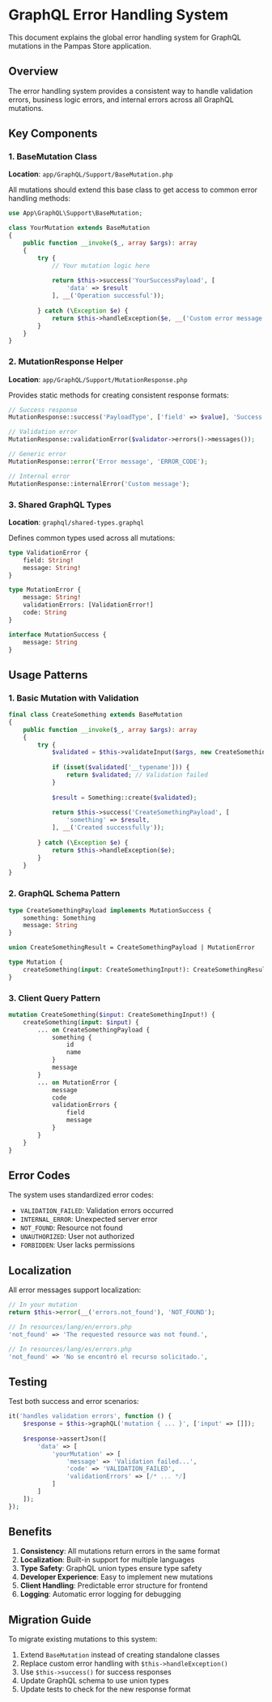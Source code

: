 # GraphQL Error Handling System

This document explains the global error handling system for GraphQL mutations in the Pampas Store application.

## Overview

The error handling system provides a consistent way to handle validation errors, business logic errors, and internal errors across all GraphQL mutations.

## Key Components

### 1. BaseMutation Class
**Location**: `app/GraphQL/Support/BaseMutation.php`

All mutations should extend this base class to get access to common error handling methods:

```php
use App\GraphQL\Support\BaseMutation;

class YourMutation extends BaseMutation
{
    public function __invoke($_, array $args): array
    {
        try {
            // Your mutation logic here
            
            return $this->success('YourSuccessPayload', [
                'data' => $result
            ], __('Operation successful'));
            
        } catch (\Exception $e) {
            return $this->handleException($e, __('Custom error message'));
        }
    }
}
```

### 2. MutationResponse Helper
**Location**: `app/GraphQL/Support/MutationResponse.php`

Provides static methods for creating consistent response formats:

```php
// Success response
MutationResponse::success('PayloadType', ['field' => $value], 'Success message');

// Validation error
MutationResponse::validationError($validator->errors()->messages());

// Generic error
MutationResponse::error('Error message', 'ERROR_CODE');

// Internal error
MutationResponse::internalError('Custom message');
```

### 3. Shared GraphQL Types
**Location**: `graphql/shared-types.graphql`

Defines common types used across all mutations:

```graphql
type ValidationError {
    field: String!
    message: String!
}

type MutationError {
    message: String!
    validationErrors: [ValidationError!]
    code: String
}

interface MutationSuccess {
    message: String
}
```

## Usage Patterns

### 1. Basic Mutation with Validation

```php
final class CreateSomething extends BaseMutation
{
    public function __invoke($_, array $args): array
    {
        try {
            $validated = $this->validateInput($args, new CreateSomethingRequest());
            
            if (isset($validated['__typename'])) {
                return $validated; // Validation failed
            }
            
            $result = Something::create($validated);
            
            return $this->success('CreateSomethingPayload', [
                'something' => $result,
            ], __('Created successfully'));
            
        } catch (\Exception $e) {
            return $this->handleException($e);
        }
    }
}
```

### 2. GraphQL Schema Pattern

```graphql
type CreateSomethingPayload implements MutationSuccess {
    something: Something
    message: String
}

union CreateSomethingResult = CreateSomethingPayload | MutationError

type Mutation {
    createSomething(input: CreateSomethingInput!): CreateSomethingResult!
}
```

### 3. Client Query Pattern

```graphql
mutation CreateSomething($input: CreateSomethingInput!) {
    createSomething(input: $input) {
        ... on CreateSomethingPayload {
            something {
                id
                name
            }
            message
        }
        ... on MutationError {
            message
            code
            validationErrors {
                field
                message
            }
        }
    }
}
```

## Error Codes

The system uses standardized error codes:

- `VALIDATION_FAILED`: Validation errors occurred
- `INTERNAL_ERROR`: Unexpected server error
- `NOT_FOUND`: Resource not found
- `UNAUTHORIZED`: User not authorized
- `FORBIDDEN`: User lacks permissions

## Localization

All error messages support localization:

```php
// In your mutation
return $this->error(__('errors.not_found'), 'NOT_FOUND');

// In resources/lang/en/errors.php
'not_found' => 'The requested resource was not found.',

// In resources/lang/es/errors.php  
'not_found' => 'No se encontró el recurso solicitado.',
```

## Testing

Test both success and error scenarios:

```php
it('handles validation errors', function () {
    $response = $this->graphQL('mutation { ... }', ['input' => []]);
    
    $response->assertJson([
        'data' => [
            'yourMutation' => [
                'message' => 'Validation failed...',
                'code' => 'VALIDATION_FAILED',
                'validationErrors' => [/* ... */]
            ]
        ]
    ]);
});
```

## Benefits

1. **Consistency**: All mutations return errors in the same format
2. **Localization**: Built-in support for multiple languages
3. **Type Safety**: GraphQL union types ensure type safety
4. **Developer Experience**: Easy to implement new mutations
5. **Client Handling**: Predictable error structure for frontend
6. **Logging**: Automatic error logging for debugging

## Migration Guide

To migrate existing mutations to this system:

1. Extend `BaseMutation` instead of creating standalone classes
2. Replace custom error handling with `$this->handleException()`
3. Use `$this->success()` for success responses
4. Update GraphQL schema to use union types
5. Update tests to check for the new response format
